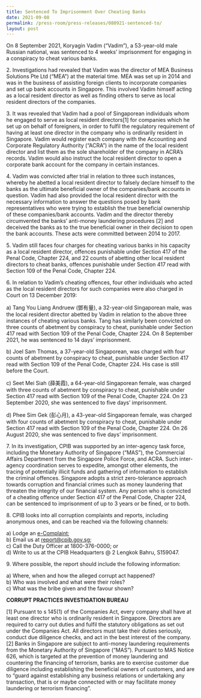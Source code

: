 ```yaml
---
title: Sentenced To Imprisonment Over Cheating Banks
date: 2021-09-08
permalink: /press-room/press-releases/080921-sentenced-to/
layout: post
---
```

On 8 September 2021, Koryagin Vadim (“Vadim”), a 53-year-old male Russian national, was sentenced to 4 weeks’ imprisonment for engaging in a conspiracy to cheat various banks. 

2\.	Investigations had revealed that Vadim was the director of MEA Business Solutions Pte Ltd (“MEA”) at the material time. MEA was set up in 2014 and was in the business of assisting foreign clients to incorporate companies and set up bank accounts in Singapore. This involved Vadim himself acting as a local resident director as well as finding others to serve as local resident directors of the companies. 

3\.	It was revealed that Vadim had a pool of Singaporean individuals whom he engaged to serve as local resident directors[1] for companies which he set up on behalf of foreigners, in order to fulfil the regulatory requirement of having at least one director in the company who is ordinarily resident in Singapore. Vadim would register each company with the Accounting and Corporate Regulatory Authority (“ACRA”) in the name of the local resident director and list them as the sole shareholder of the company in ACRA’s records. Vadim would also instruct the local resident director to open a corporate bank account for the company in certain instances. 

4\.	Vadim was convicted after trial in relation to three such instances, whereby he abetted a local resident director to falsely declare himself to the banks as the ultimate beneficial owner of the companies/bank accounts in question. Vadim had also provided the local resident director with the necessary information to answer the questions posed by bank representatives who were trying to establish the true beneficial ownership of these companies/bank accounts. Vadim and the director thereby circumvented the banks’ anti-money laundering procedures [2] and deceived the banks as to the true beneficial owner in their decision to open the bank accounts. These acts were committed between 2014 to 2017. 

5\.	Vadim still faces four charges for cheating various banks in his capacity as a local resident director, offences punishable under Section 417 of the Penal Code, Chapter 224, and 22 counts of abetting other local resident directors to cheat banks, offences punishable under Section 417 read with Section 109 of the Penal Code, Chapter 224.

6\.	In relation to Vadim’s cheating offences, four other individuals who acted as the local resident directors for such companies were also charged in Court on 13 December 2019:

a) Tang You Liang Andruew (鄧有量), a 32-year-old Singaporean male, was the local resident director abetted by Vadim in relation to the above three instances of cheating various banks. Tang has similarly been convicted on three counts of abetment by conspiracy to cheat, punishable under Section 417 read with Section 109 of the Penal Code, Chapter 224. On 8 September 2021, he was sentenced to 14 days’ imprisonment. 

b) Joel Sam Thomas, a 37-year-old Singaporean, was charged with four counts of abetment by conspiracy to cheat, punishable under Section 417 read with Section 109 of the Penal Code, Chapter 224. His case is still before the Court. 

c) Seet Mei Siah (薛美霞), a 64-year-old Singaporean female, was charged with three counts of abetment by conspiracy to cheat, punishable under Section 417 read with Section 109 of the Penal Code, Chapter 224. On 23 September 2020, she was sentenced to five days’ imprisonment.

d) Phee Sim Gek (彭心月), a 43-year-old Singaporean female, was charged with four counts of abetment by conspiracy to cheat, punishable under Section 417 read with Section 109 of the Penal Code, Chapter 224. On 26 August 2020, she was sentenced to five days’ imprisonment. 

7\.	In its investigation, CPIB was supported by an inter-agency task force, including the Monetary Authority of Singapore (“MAS”), the Commercial Affairs Department from the Singapore Police Force, and ACRA. Such inter-agency coordination serves to expedite, amongst other elements, the tracing of potentially illicit funds and gathering of information to establish the criminal offences. Singapore adopts a strict zero-tolerance approach towards corruption and financial crimes such as money laundering that threaten the integrity of our financial system. Any person who is convicted of a cheating offence under Section 417 of the Penal Code, Chapter 224, can be sentenced to imprisonment of up to 3 years or be fined, or to both.  

8\. CPIB looks into all corruption complaints and reports, including anonymous ones, and can be reached via the following channels:

a) Lodge an [e-Complaint](/e-services/e-complaint-for-corrupt-conduct);<br>
b) Email us at <a href="mailto:report@cpib.gov.sg" class="spamspan">report@cpib.gov.sg</a>;<br>
c) Call the Duty Officer at 1800-376-0000; or<br>
d) Write to us at the CPIB Headquarters @ 2 Lengkok Bahru, S159047.

9\.        Where possible, the report should include the following information:

a) Where, when and how the alleged corrupt act happened?<br>
b) Who was involved and what were their roles?<br>
c) What was the bribe given and the favour shown?

**CORRUPT PRACTICES INVESTIGATION BUREAU**


[1] Pursuant to s 145(1) of the Companies Act, every company shall have at least one director who is ordinarily resident in Singapore. Directors are required to carry out duties and fulfil the statutory obligations as set out under the Companies Act. All directors must take their duties seriously, conduct due diligence checks, and act in the best interest of the company.<br>
[2]  Banks in Singapore are subject to anti-money laundering requirements from the Monetary Authority of Singapore (“MAS”). Pursuant to MAS Notice 626, which is targeted at the prevention of money laundering and countering the financing of terrorism, banks are to exercise customer due diligence including establishing the beneficial owners of customers, and are to “guard against establishing any business relations or undertaking any transaction, that is or maybe connected with or may facilitate money laundering or terrorism financing”. 


